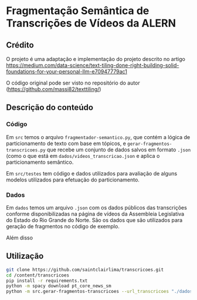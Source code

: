 # Fragmentação Semântica de Transcrições de Vídeos da ALERN

## Crédito
O projeto é uma adaptação e implementação do projeto descrito no artigo https://medium.com/data-science/text-tiling-done-right-building-solid-foundations-for-your-personal-llm-e70947779ac1

O código original pode ser visto no repositório do autor (https://github.com/massi82/texttiling/)

## Descrição do conteúdo
### Código
Em `src` temos o arquivo `fragmentador-semantico.py`, que contém a lógica de particionamento de texto com base em tópicos, e `gerar-fragmentos-transcricoes.py` que recebe um conjunto de dados salvos em formato `.json` (como o que está em `dados/videos_transcricao.json` e aplica o particionamento semântico.

Em `src/testes` tem código e dados utilizados para avaliação de alguns modelos utilizados para efetuação do particionamento. 

### Dados

Em `dados` temos um arquivo `.json` com os dados públicos das transcrições conforme disponibilizadas na página de vídeos da Assembleia Legislativa do Estado do Rio Grande do Norte. São os dados que são utilizados para geração de fragmentos no código de exemplo. 

Além disso

## Utilização
``` bash
git clone https://github.com/saintclairlima/transcricoes.git
cd /content/transcricoes
pip install -r requirements.txt
python -m spacy download pt_core_news_sm
python -m src.gerar-fragmentos-transcricoes --url_transcricoes "./dados/videos_transcricao.json"
```
